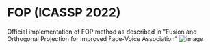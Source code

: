 # FOP (ICASSP 2022)
Official implementation of FOP method as described in "Fusion and Orthogonal Projection for Improved Face-Voice Association"
![image](https://user-images.githubusercontent.com/57453957/155537286-5efb2f3c-878c-47d5-a4a5-cec5421a8219.png)
